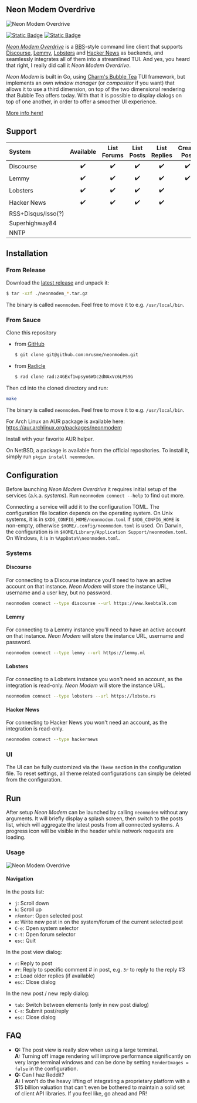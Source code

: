 Neon Modem Overdrive
--------------------

![Neon Modem Overdrive](splashscreen.png)

[![Static Badge](https://img.shields.io/badge/Donate-Support_this_Project-orange?style=for-the-badge&logo=buymeacoffee&logoColor=%23ffffff&labelColor=%23333&link=https%3A%2F%2Fxn--gckvb8fzb.com%2Fsupport%2F)](https://xn--gckvb8fzb.com/support/) [![Static Badge](https://img.shields.io/badge/Join_on_Matrix-green?style=for-the-badge&logo=element&logoColor=%23ffffff&label=Chat&labelColor=%23333&color=%230DBD8B&link=https%3A%2F%2Fmatrix.to%2F%23%2F%2521PHlbgZTdrhjkCJrfVY%253Amatrix.org)](https://matrix.to/#/%21PHlbgZTdrhjkCJrfVY%3Amatrix.org)

[*Neon Modem Overdrive*][neonmodem] is a [BBS][wiki-bbs]-style command line client that 
supports [Discourse][discourse], [Lemmy][lemmy], [Lobsters][lobsters] and 
[Hacker News][hackernews] as backends, and seamlessly integrates all of them 
into a streamlined TUI. And yes, you heard that right, I really did call it 
*Neon Modem Overdrive*.

*Neon Modem* is built in Go, using [Charm's Bubble Tea][bubbletea] TUI 
framework, but implements an own *window manager* (or *compositor* if you want) 
that allows it to use a third dimension, on top of the two dimensional rendering 
that Bubble Tea offers today. With that it is possible to display dialogs on top 
of one another, in order to offer a smoother UI experience.

[More info here!](https://xn--gckvb8fzb.com/get-the-bbs-scene-vibes-back-with-neonmodem-overdrive/)


## Support

| System             | Available          | List Forums        | List Posts         | List Replies       | Create Post        | Create Reply       |
| :----------------- | :----------------: | :----------------: | :----------------: | :----------------: | :----------------: | :----------------: |
| Discourse          | :heavy_check_mark: | :heavy_check_mark: | :heavy_check_mark: | :heavy_check_mark: | :heavy_check_mark: | :heavy_check_mark: |
| Lemmy              | :heavy_check_mark: | :heavy_check_mark: | :heavy_check_mark: | :heavy_check_mark: | :heavy_check_mark: | :heavy_check_mark: |
| Lobsters           | :heavy_check_mark: | :heavy_check_mark: | :heavy_check_mark: | :heavy_check_mark: |                    |                    |
| Hacker News        | :heavy_check_mark: | :heavy_check_mark: | :heavy_check_mark: | :heavy_check_mark: |                    |                    |
| RSS+Disqus/Isso(?) |                    |                    |                    |                    |                    |                    |
| Superhighway84     |                    |                    |                    |                    |                    |                    |
| NNTP               |                    |                    |                    |                    |                    |                    |


[neonmodem]: https://neonmodem.com
[wiki-bbs]: https://en.wikipedia.org/wiki/Bulletin_board_system
[discourse]: https://github.com/discourse
[lemmy]: https://github.com/LemmyNet
[lobsters]: https://github.com/lobsters/lobsters
[hackernews]: https://news.ycombinator.com
[bubbletea]: https://github.com/charmbracelet/bubbletea


## Installation

### From Release

Download the [latest
release](https://github.com/mrusme/neonmodem/releases/latest) and unpack
it:

```sh
$ tar -xzf ./neonmodem_*.tar.gz
```

The binary is called `neonmodem`. Feel free to move it to e.g. `/usr/local/bin`.


### From Sauce

Clone this repository

- from [GitHub](https://github.com/mrusme/neonmodem)
  ```sh
  $ git clone git@github.com:mrusme/neonmodem.git
  ```
- from 
  [Radicle](https://app.radicle.xyz/nodes/seed.xn--gckvb8fzb.com/rad:z4GExf1wpsyn6WDc2dNAxVc6LPS9G)
  ```sh
  $ rad clone rad:z4GExf1wpsyn6WDc2dNAxVc6LPS9G
  ```

Then cd into the cloned directory and run:

```sh
make
```

The binary is called `neonmodem`. Feel free to move it to e.g. `/usr/local/bin`.

For Arch Linux an AUR package is available here: https://aur.archlinux.org/packages/neonmodem

Install with your favorite AUR helper.

On NetBSD, a package is available from the official repositories.
To install it, simply run `pkgin install neonmodem`.

## Configuration

Before launching *Neon Modem Overdrive* it requires initial setup of the 
services (a.k.a. *systems*). Run `neonmodem connect --help` to find out more.

Connecting a service will add it to the configuration TOML. The configuration 
file location depends on the operating system. On Unix systems, it is in 
`$XDG_CONFIG_HOME/neonmodem.toml` if `$XDG_CONFIG_HOME` is non-empty, otherwise 
`$HOME/.config/neonmodem.toml` is used. On Darwin, the configuration is in 
`$HOME/Library/Application Support/neonmodem.toml`. On Windows, it is in 
`%AppData%\neonmodem.toml`.


### Systems


#### Discourse

For connecting to a Discourse instance you'll need to have an active account on 
that instance. *Neon Modem* will store the instance URL, username and a user 
key, but no password.

```sh
neonmodem connect --type discourse --url https://www.keebtalk.com
```


#### Lemmy

For connecting to a Lemmy instance you'll need to have an active account on that 
instance. *Neon Modem* will store the instance URL, username and password.

```sh
neonmodem connect --type lemmy --url https://lemmy.ml
```


#### Lobsters

For connecting to a Lobsters instance you won't need an account, as the 
integration is read-only. *Neon Modem* will store the instance URL.

```sh
neonmodem connect --type lobsters --url https://lobste.rs
```


#### Hacker News

For connecting to Hacker News you won't need an account, as the integration is 
read-only.

```sh
neonmodem connect --type hackernews
```


### UI

The UI can be fully customized via the `Theme` section in the configuration 
file. To reset settings, all theme related configurations can simply be deleted 
from the configuration.


## Run

After setup *Neon Modem* can be launched by calling `neonmodem` without any 
arguments. It will briefly display a splash screen, then switch to the posts 
list, which will aggregate the latest posts from all connected systems. A 
progress icon will be visible in the header while network requests are loading.


### Usage

![Neon Modem Overdrive](neonmodem.gif)


#### Navigation

In the posts list:

- `j`: Scroll down
- `k`: Scroll up
- `r`/`enter`: Open selected post
- `n`: Write new post in on the system/forum of the current selected post
- `C-e`: Open system selector
- `C-t`: Open forum selector
- `esc`: Quit

In the post view dialog:

- `r`: Reply to post
- `#r`: Reply to specific comment # in post, e.g. `3r` to reply to the reply #3
- `z`: Load older replies (if available)
- `esc`: Close dialog

In the new post / new reply dialog:

- `tab`: Switch between elements (only in new post dialog)
- `C-s`: Submit post/reply
- `esc`: Close dialog


## FAQ

- **Q:** The post view is really slow when using a large terminal.\
  **A:** Turning off image rendering will improve performance significantly on 
  very large terminal windows and can be done by setting `RenderImages = false` 
  in the configuration.
- **Q:** Can I haz Reddit?\
  **A:** I won't do the heavy lifting of integrating a proprietary platform with 
  a $15 billion valuation that can't even be bothered to maintain a solid set of 
  client API libraries. If you feel like, go ahead and PR!


